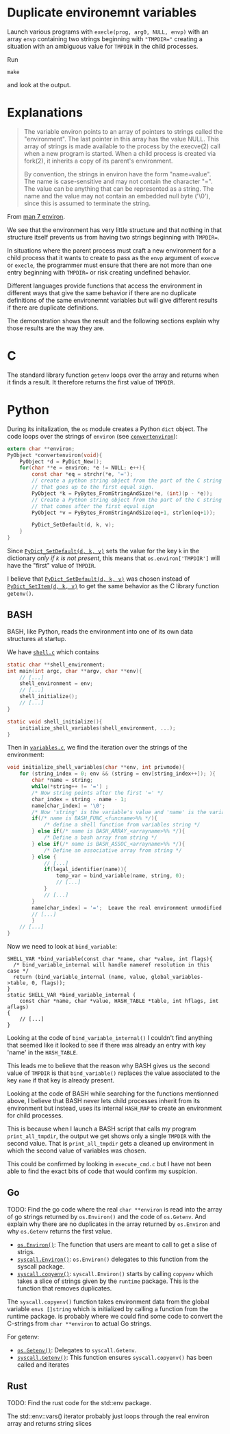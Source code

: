 # Duplicate environemnt variables

Launch various programs with `execle(prog, arg0, NULL, envp)` with an array
`envp` containing two strings beginning with `"TMPDIR="` creating a situation
with an ambiguous value for `TMPDIR` in the child processes.

Run
```
make
```
and look at the output.

# Explanations

> The variable environ points to an array of pointers to strings called
> the "environment".  The last pointer in this array has the value NULL.
> This array of strings is made available to the process by the execve(2)
> call when a new program is started.  When a child process is created via
> fork(2), it inherits a copy of its parent's environment.
>
> By convention, the strings in environ have the form "name=value".  The
> name is case-sensitive and may not contain the character "=".  The value
> can be anything that can be represented as a string.  The name and the
> value may not contain an embedded null byte ('\0'), since this is
> assumed to terminate the string.

From [man 7 environ](https://man7.org/linux/man-pages/man7/environ.7.html).

We see that the environment has very little structure and that nothing in that
structure itself prevents us from having two strings beginning with `TMPDIR=`.

In situations where the parent process must craft a new environment for a child
process that it wants to create to pass as the `envp` argument of `execve` or
`execle`, the programmer must ensure that there are not more than one entry
beginning with `TMPDIR=` or risk creating undefined behavior.

Different languages provide functions that access the environment in different
ways that give the same behavior if there are no duplicate definitions of the
same environemnt variables but will give different results if there are duplicate
definitions.

The demonstration shows the result and the following sections explain why those
results are the way they are.

# C

The standard library function `getenv` loops over the array and returns when it
finds a result.  It therefore returns the first value of `TMPDIR`.

# Python

During its initalization, the `os` module creates a Python `dict` object.  The
code loops over the strings of `environ` (see [`convertenviron`](https://github.com/python/cpython/blob/main/Modules/posixmodule.c#L1563)):

``` C
extern char **environ;
PyObject *convertenviron(void){
    PyObject *d = PyDict_New();
    for(char **e = environ; *e != NULL; e++){
        const char *eq = strchr(*e, '=');
        // create a python string object from the part of the C string *e
        // that goes up to the first equal sign.
        PyObject *k = PyBytes_FromStringAndSize(*e, (int)(p - *e));
        // Create a Python string object from the part of the C string *e
        // that comes after the first equal sign
        PyObject *v = PyBytes_FromStringAndSize(eq+1, strlen(eq+1));

        PyDict_SetDefault(d, k, v);
    }
}
```

Since [`PyDict_SetDefault(d, k, v)`](https://docs.python.org/3/c-api/dict.html#c.PyDict_SetDefault) sets the value for the key `k` in the dictionary *only if `k` is not present*, this means that `os.environ['TMPDIR']` will have the "first" value of `TMPDIR`.

I believe that [`PyDict_SetDefault(d, k, v)`](https://docs.python.org/3/c-api/dict.html#c.PyDict_SetDefault) was chosen instead of [`PyDict_SetItem(d, k, v)`](https://docs.python.org/3/c-api/dict.html#c.PyDict_SetItem) to get the same behavior as the C library function `getenv()`.

## BASH

BASH, like Python, reads the environment into one of its own data structures
at startup.

We have [`shell.c`](https://github.com/bminor/bash/blob/master/shell.c#L370) which contains
``` C
static char **shell_environment;
int main(int argc, char **argv, char **env){
    // [...]
    shell_environment = env;
    // [...]
    shell_initialize();
    // [...]
}

static void shell_initialize(){
    initialize_shell_variables(shell_environment, ...);
}
```

Then in [`variables.c`](https://github.com/bminor/bash/blob/master/variables.c#L363), we find the iteration over the strings of the environment:
``` C
void initialize_shell_variables(char **env, int privmode){
    for (string_index = 0; env && (string = env[string_index++]); ){
        char *name = string;
        while(*string++ != '=') ; 
        /* Now string points after the first '=' */
        char_index = string - name - 1;
        name[char_index] = '\0';
        /* Now 'string' is the variable's value and 'name' is the variable's name */
        if(/* name is BASH_FUNC_<funcname>%% */){
            /* define a shell function from variables string */
        } else if(/* name is BASH_ARRAY_<arrayname>%% */){
            /* Define a bash array from string */
        } else if(/* name is BASH_ASSOC_<arrayname>%% */){
            /* Define an associative array from string */
        } else {
            // [...]
            if(legal_identifier(name)){
                temp_var = bind_variable(name, string, 0);
                // [...]
            }
            // [...]
        }
        name[char_index] = '=';  Leave the real environment unmodified
        // [...]
        }
    // [...]
}
```

Now we need to look at `bind_variable`:
```
SHELL_VAR *bind_variable(const char *name, char *value, int flags){
  /* bind_variable_internal will handle nameref resolution in this case */
  return (bind_variable_internal (name, value, global_variables->table, 0, flags));
}
static SHELL_VAR *bind_variable_internal (
    const char *name, char *value, HASH_TABLE *table, int hflags, int aflags)
{
    // [...]
}
```

Looking at the code of `bind_variable_internal()` I couldn't find anything that
seemed like it looked to see if there was already an entry with key 'name' in
the `HASH_TABLE`.

This leads me to believe that the reason why BASH gives us the second value of
`TMPDIR` is that `bind_variable()` replaces the value associated to the key
`name` if that key is already present.

Looking at the code of BASH while searching for the functions mentionned above,
I believe that BASH never lets child processes inherit from its environment but
instead, uses its internal `HASH_MAP` to create an environment for child processes.

This is because when I launch a BASH script that calls my program
`print_all_tmpdir`, the output we get shows only a single `TMPDIR` with the
second value.  That is `print_all_tmpdir` gets a cleaned up environment in
which the second value of variables was chosen.

This could be confirmed by looking in `execute_cmd.c` but I have not been able
to find the exact bits of code that would confirm my suspicion.

## Go

TODO: Find the go code where the real `char **environ` is read into the array
of go strings returned by `os.Environ()` and the code of `os.Getenv`.  And explain
why there are no duplicates in the array returned by `os.Environ` and why
`os.Getenv` returns the first value.

- [`os.Environ()`](https://cs.opensource.google/go/go/+/master:src/os/env.go;l=137;bpv=0;bpt=0): The function that users are meant to call to get a slise of strigs.
- [`syscall.Environ()`](https://cs.opensource.google/go/go/+/refs/tags/go1.20.3:src/syscall/env_unix.go;l=34): `os.Environ()` delegates to this function from the syscall package.
- [`syscall.copyenv()`](https://cs.opensource.google/go/go/+/master:src/syscall/env_unix.go;l=139;bpv=0;bpt=0): `syscall.Environ()` starts by calling `copyenv`
which takes a slice of strings given by the `runtime` package.  This is the
function that removes duplicates.

The `syscall.copyenv()` function takes environment data from the global
variable `envs []string` which is initialized by calling a function from the
runtime package.   is probably where we could find some code to convert the
C-strings from `char **environ` to actual Go strings.

For getenv:
- [`os.Getenv()`](https://cs.opensource.google/go/go/+/master:src/os/env.go;l=101;bpv=0;bpt=0): Delegates to `syscall.Getenv`.
- [`syscall.Getenv()`](https://cs.opensource.google/go/go/+/refs/heads/master:src/syscall/env_unix.go;drc=f58c6cccc44752146aabcd50a30865e34817a4b4;bpv=0;bpt=0;l=69): This function ensures `syscall.copyenv()` has been called and iterates

## Rust

TODO: Find the rust code for the std::env package.

The std::env::vars() iterator probably just loops through the real environ array
and returns string slices


